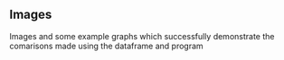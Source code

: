 ## Images

Images and some example graphs which successfully demonstrate the comarisons made using the dataframe and program
